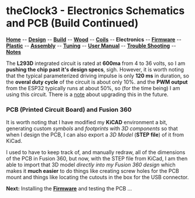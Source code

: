 # theClock3 - Electronics Schematics and PCB (Build Continued)

**[Home](readme.md)** --
**[Design](design.md)** --
**[Build](build.md)** --
**[Wood](wood.md)** --
**[Coils](coils.md)** --
**Electronics** --
**[Firmware](firmware.md)** --
**[Plastic](plastic.md)** --
**[Assembly](assembly.md)** --
**[Tuning](tuning.md)** --
**[User Manual](user_manual.md)** --
**[Trouble Shooting](trouble.md)** --
**[Notes](notes.md)**


The **L293D** integrated circuit is rated at **600ma** from 4 to 36 volts,
so I am **pushing the chip past it's design specs**, sigh. However,
it is worth noting that the typical parameterized driving impulse
is only **120 ms** in duration, so the **overal duty cycle** of the circuit
is about only 10%.  and the **PWM output** from the ESP32 typically
runs at about 50%, so (for the time being) I am using this circuit.
There is a [note](notes.md) about upgrading this in the future.

### PCB (Printed Circuit Board) and Fusion 360

It is worth noting that I have modified my **KiCAD** environment a
bit, generating custom *symbols* and *footprints* with *3D components*
so that when I design the PCB, I can also export a *3D Model* (**STEP file**)
of it from KiCad.

I used to have to keep track of, and manually redraw, all of the dimensions
of the PCB in Fusion 360, but now, with the STEP file from KiCad,
I am then able to import that 3D model *directly into my Fusion 360 design*
which makes it **much easier** to do things like creating screw holes for
the PCB mount and things like locating the cutouts in the box for the
USB connector.


**Next:** Installing the [**Firmware**](firmware.md) and testing the PCB ...
